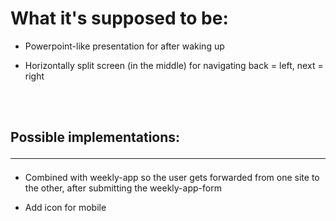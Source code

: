 # What it's supposed to be:

* Powerpoint-like presentation for after waking up

* Horizontally split screen (in the middle) for navigating back = left, next = right

<br><br>

## Possible implementations: <hr>

* Combined with weekly-app so the user gets forwarded from one site to the other, after submitting the weekly-app-form

* Add icon for mobile